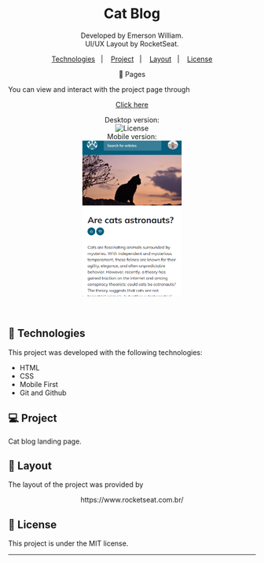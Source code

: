 <h1 align="center">Cat Blog</h1>

<p align="center">
Developed by Emerson William.<br>
UI/UX Layout by RocketSeat.
</p>

<p align="center">
  <a href="#-technologies">Technologies</a>&nbsp;&nbsp;&nbsp;|&nbsp;&nbsp;&nbsp;
  <a href="#-project">Project</a>&nbsp;&nbsp;&nbsp;|&nbsp;&nbsp;&nbsp;
  <a href="#-layout">Layout</a>&nbsp;&nbsp;&nbsp;|&nbsp;&nbsp;&nbsp;
  <a href="#memo-license">License</a>
</p>
<p align="center">
🔖 Pages
</p>

You can view and interact with the project page through
<p align="center">
<a href="[(https://silvawillx.github.io/blog-de-gatos/)]">Click here</a>
</p>

<p align="center">
  Desktop version:<br>
  <img alt="License" src="/img/Desktop.png/assets/Desktop.png" width="70%" display="flex" gap="5px" ><br>
  Mobile version:<br>
  <img alt="License" src="./img/Mobile.png" width="40%" display="flex" gap="5px" >
</p>

<br>

## 🚀 Technologies

This project was developed with the following technologies:

- HTML
- CSS
- Mobile First
- Git and Github

## 💻 Project

Cat blog landing page.

## 🔖 Layout

The layout of the project was provided by
<p align="center">
https://www.rocketseat.com.br/
</p>

## :memo: License

This project is under the MIT license.

---
